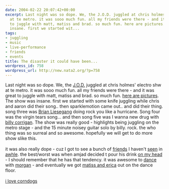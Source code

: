 ```yaml
---
date: 2004-02-22 20:07:42+00:00
excerpt: Last night was so dope. We, the J.O.D. juggled at chris holmes' electro shw
  at te metro. it was sooo much fun. all my friends were there - and it was great
  to juggle with matt, matiss and brad. so much fun. here are pictures. The show was
  insane. first we started wit...
tags:
- juggling
- music
- live-performance
- friends
- events
title: The disaster it could have been...
wordpress_id: 758
wordpress_url: http://new.nata2.org/?p=758
---
```


Last night was so dope. We, the <a href="http://www.thejugglers.org">J.O.D.</a> juggled at chris holmes' electro shw at te metro. it was sooo much fun. all my friends were there - and it was great to juggle with matt, matiss and brad. so much fun. <a href="https://web.archive.org/web/20030814003134/http://www.nata2.info//?path=pictures%2Fevents%2Fchris_holmes_electroclash_02-04">here are pictures</a>. The show was insane. first we started with some knife juggling while chris and aaron did their song.. then sparklemotion came out.. and did their thing. song three was <a href="https://web.archive.org/web/20030814003134/http://www.nata2.info//?path=pictures%2Fevents%2Fchris_holmes_electroclash_02-04&img=JOD%20metro%20051.jpg">Brian Liesegang</a> doing rock you like a hurricane. Song four was the virgin tears song... and then song five was I wanna new drug with <a href="http://www.nata2.info/?path=pictures%2Fmisc%2Fphone_camera%2Fphotolog&img=1077436735-t610(3).jpg">billy corrigan</a>. The show was really good - highlights being juggling on the metro stage - and the 15 minute noisey guitar solo by billy. rock. the who thing was so surreal and so awesome. hopefully we will get to do more show slike this. <br/><br/>it was also really dope - cuz I got to see a bunch of <a href="https://web.archive.org/web/20030814003134/http://www.nata2.info//?path=pictures%2Fevents%2Fchris_holmes_electroclash_02-04&img=JOD%20metro%20088.jpg">friends</a> I haven't <a href="https://web.archive.org/web/20030814003134/http://www.nata2.info//?path=pictures%2Fevents%2Fchris_holmes_electroclash_02-04&img=JOD%20metro%20089.jpg">seen</a> in <a href="https://web.archive.org/web/20030814003134/http://www.nata2.info//?path=pictures%2Fevents%2Fchris_holmes_electroclash_02-04&img=JOD%20metro%20108.jpg">awhle</a>. the best/worst was when amjad decided t pour his drink <a href="https://web.archive.org/web/20030814003134/http://www.nata2.info//?path=pictures%2Fevents%2Fchris_holmes_electroclash_02-04&img=JOD%20metro%20103.jpg">on my head</a> - I should remember that he has that tendency. it was awesome to <a href="https://web.archive.org/web/20030814003134/http://www.nata2.info//?path=pictures%2Fevents%2Fchris_holmes_electroclash_02-04&img=JOD%20metro%20080.jpg">dance</a> with <a href="https://web.archive.org/web/20030814003134/http://www.nata2.info//?path=pictures%2Fevents%2Fchris_holmes_electroclash_02-04&img=JOD%20metro%20055.jpg">morgan</a> - and eventually we got <a href="https://web.archive.org/web/20030814003134/http://www.nata2.info//?path=pictures%2Fevents%2Fchris_holmes_electroclash_02-04&img=JOD%20metro%20081.jpg">matiss and erica</a> out on the dance floor.<br/><br/><a href="https://web.archive.org/web/20030814003134/http://www.nata2.info//?path=pictures%2Fevents%2Fchris_holmes_electroclash_02-04&img=JOD%20metro%20006.jpg">i love corndogs</a>